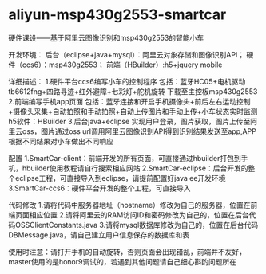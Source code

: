 # aliyun-msp430g2553-smartcar
硬件课设——基于阿里云图像识别和msp430g2553的智能小车

开发环境：
后台（eclipse+java+mysql）：阿里云对象存储和图像识别API；
硬件（ccs6）：msp430g2553；
前端（HBuilder）:h5+jquery mobile

详细描述：
1.硬件平台ccs6编写小车的控制程序
包括：蓝牙HC05+电机驱动tb6612fng+四路寻迹+红外避障+七彩灯+舵机旋转
下载至主控板msp430g2553
2.前端编写手机app页面
包括：蓝牙连接和开启手机摄像头+前后左右运动控制+摄像头采集+自动拍照和手动拍照+自动上传图片和手动上传+小车状态实时监测
h5软件：HBuilder
3.后台java+eclipse
实现用户登录，图片获取，图片上传至阿里云oss，图片通过oss url调用阿里云图像识别API得到识别结果发送至app,APP根据不同结果对小车做出不同响应

配置
1.SmartCar-client：前端开发的所有页面，可直接通过hbuilder打包到手机，hbuilder使用教程请自行搜索相应网站
2.SmartCar-eclipse：后台开发的整个eclipse工程，可直接导入到eclipse，请提前配置好java ee开发环境
3.SmartCar-ccs6：硬件平台开发的整个工程，可直接导入

代码修改
1.请将代码中服务器地址（hostname）修改为自己的服务器，位置在前端页面相应位置
2.请将阿里云的RAM访问ID和密码修改为自己的，位置在后台代码OSSClientConstants.java
3.请将mysql数据库修改为自己的，位置在后台代码DBMessage.java，请自己建立用户信息保存的数据库和表

使用时注意：请打开手机的自动旋转，否则页面会出现错乱，前端并不友好，master使用的是honor9调试的，若遇到其他问题请自己细心斟酌问题所在
